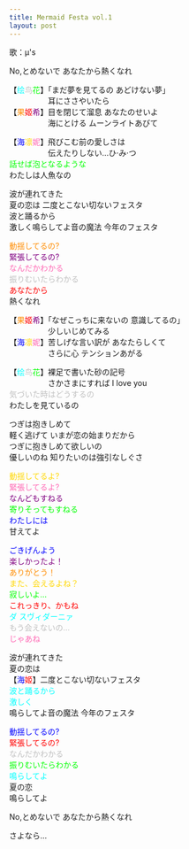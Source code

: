 ```yaml
---
title: Mermaid Festa vol.1
layout: post
---
```

歌：μ's

<p>No,とめないで あなたから熱くなれ</p>

<p>【<font color="cyan">绘</font><font color="silver">鸟</font><font color="lime">花</font>】「まだ夢を見てるの あどけない夢」<br />
　　　　　耳にささやいたら<br />
【<font color="darkorange">果</font><font color="red">姬</font><font color="purple">希</font>】目を閉じて溜息 あなたのせいよ<br />
　　　　　海にとける ムーンライトあびて</p>

<p>【<font color="blue">海</font><font color="gold">凛</font><font color="hotpink">妮</font>】飛びこむ前の愛しさは<br />
　　　　　伝えたりしない…ひ·み·つ<br />
<font color="lime">話せば泡となるような</font><br />
わたしは人魚なの</p>

<p>波が連れてきた<br />
夏の恋は 二度とこない切ないフェスタ<br />
波と踊るから<br />
激しく鳴らしてよ音の魔法 今年のフェスタ</p>

<p><font color="darkorange">動揺してるの?</font><br />
<font color="purple">緊張してるの?</font><br />
<font color="hotpink">なんだかわかる</font><br />
<font color="silver">振りむいたらわかる</font><br />
<font color="red">あなたから</font><br />
熱くなれ</p>

<p>【<font color="darkorange">果</font><font color="red">姬</font><font color="purple">希</font>】「なぜこっちに来ないの 意識してるの」<br />
　　　　　少しいじめてみる<br />
【<font color="blue">海</font><font color="gold">凛</font><font color="hotpink">妮</font>】苦しげな言い訳が あなたらしくて<br />
　　　　　さらに心 テンションあがる</p>

<p>【<font color="cyan">绘</font><font color="silver">鸟</font><font color="lime">花</font>】裸足で書いた砂の記号<br />
　　　　　さかさまにすれば I love you<br />
<font color="silver">気づいた時はどうするの</font><br />
わたしを見ているの</p>

<p>つぎは抱きしめて<br />
軽く逃げて いまが恋の始まりだから<br />
つぎに抱きしめて欲しいの<br />
優しいのね 知りたいのは強引なしぐさ</p>

<p><font color="gold">動揺してるよ?</font><br />
<font color="hotpink">緊張してるよ?</font><br />
<font color="purple">なんどもすねる</font><br />
<font color="lime">寄りそってもすねる</font><br />
<font color="blue">わたしには</font><br />
甘えてよ</p>

<p><font color="blue">ごきげんよう</font><br />
<font color="purple">楽しかったよ！</font><br />
<font color="darkorange">ありがとう！</font><br />
<font color="gold">また、会えるよね？</font><br />
<font color="lime">寂しいよ…</font><br />
<font color="red">これっきり、かもね</font><br />
<font color="cyan">ダ スヴィダーニァ</font><br />
<font color="silver">もう会えないの…</font><br />
<font color="hotpink">じゃあね</font></p>

<p>波が連れてきた<br />
夏の恋は<br />
【<font color="blue">海</font><font color="red">姬</font>】二度とこない切ないフェスタ<br />
<font color="cyan">波と踊るから<br />
激しく</font><br />
鳴らしてよ音の魔法 今年のフェスタ</p>

<p><font color="blue">動揺してるの?</font><br />
<font color="red">緊張してるの?</font><br />
<font color="silver">なんだかわかる</font><br />
<font color="lime">振りむいたらわかる</font><br />
<font color="cyan">鳴らしてよ</font><br />
夏の恋<br />
鳴らしてよ</p>

<p>No,とめないで あなたから熱くなれ</p>

<p>さよなら…</p>